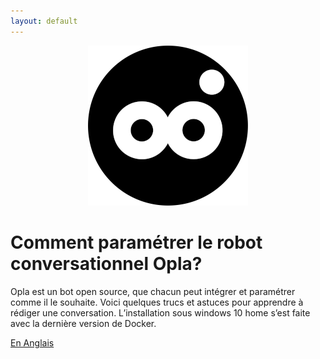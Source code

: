 ```yaml
---
layout: default
---
```


<div style="text-align:center" markdown="1">


 ![image](/assets/images/opla-avatar.png) 

</div>




 



# Comment paramétrer le robot conversationnel Opla?

Opla est un bot open source, que chacun peut intégrer et paramétrer comme il le souhaite. Voici quelques trucs et astuces pour apprendre à rédiger une conversation. L’installation sous windows 10 home s’est faite avec la dernière version de Docker.




[En Anglais](./)

